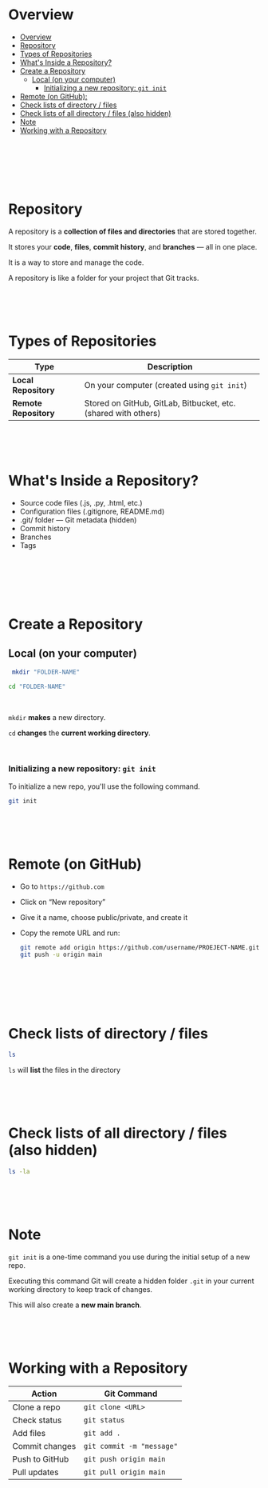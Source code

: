 # Overview

- [Overview](#overview)
- [Repository](#repository)
- [Types of Repositories](#types-of-repositories)
- [What's Inside a Repository?](#whats-inside-a-repository)
- [Create a Repository](#create-a-repository)
  - [Local (on your computer)](#local-on-your-computer)
    - [Initializing a new repository: `git init`](#initializing-a-new-repository-git-init)
- [Remote (on GitHub):](#remote-on-github)
- [Check lists of directory / files](#check-lists-of-directory--files)
- [Check lists of all directory / files (also hidden)](#check-lists-of-all-directory--files-also-hidden)
- [Note](#note)
- [Working with a Repository](#working-with-a-repository)

&nbsp;

&nbsp;

&nbsp;

# Repository

A repository is a **collection of files and directories** that are stored together.

It stores your **code**, **files**, **commit history**, and **branches** — all in one place.

It is a way to store and manage the code.

A repository is like a folder for your project that Git tracks.

&nbsp;

&nbsp;

# Types of Repositories

| Type                  | Description                                                    |
| --------------------- | -------------------------------------------------------------- |
| **Local Repository**  | On your computer (created using `git init`)                    |
| **Remote Repository** | Stored on GitHub, GitLab, Bitbucket, etc. (shared with others) |

&nbsp;

&nbsp;

# What's Inside a Repository?

- Source code files (.js, .py, .html, etc.)
- Configuration files (.gitignore, README.md)
- .git/ folder — Git metadata (hidden)
- Commit history
- Branches
- Tags

&nbsp;

&nbsp;

&nbsp;

# Create a Repository

## Local (on your computer)

```bash
 mkdir "FOLDER-NAME"
```

```bash
cd "FOLDER-NAME"
```

&nbsp;

`mkdir` **makes** a new directory.

`cd` **changes** the **current working directory**.

&nbsp;

### Initializing a new repository: `git init`

To initialize a new repo, you'll use the following command.

```bash
git init
```

&nbsp;

&nbsp;

# Remote (on GitHub)

- Go to `https://github.com`
- Click on “New repository”
- Give it a name, choose public/private, and create it
- Copy the remote URL and run:

  ```bash
  git remote add origin https://github.com/username/PROEJECT-NAME.git
  git push -u origin main
  ```

&nbsp;

&nbsp;

&nbsp;

# Check lists of directory / files

```bash
ls
```

`ls` will **list** the files in the directory

&nbsp;

&nbsp;

# Check lists of all directory / files (also hidden)

```bash
ls -la
```

&nbsp;

&nbsp;

# Note

`git init` is a one-time command you use during the initial setup of a new repo.

Executing this command Git will create a hidden folder `.git` in your current working directory to keep track of changes.

This will also create a **new main branch**.

&nbsp;

&nbsp;

# Working with a Repository

| Action         | Git Command               |
| -------------- | ------------------------- |
| Clone a repo   | `git clone <URL>`         |
| Check status   | `git status`              |
| Add files      | `git add .`               |
| Commit changes | `git commit -m "message"` |
| Push to GitHub | `git push origin main`    |
| Pull updates   | `git pull origin main`    |
